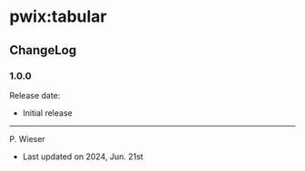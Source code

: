 # pwix:tabular

## ChangeLog

### 1.0.0

Release date:

- Initial release

---
P. Wieser
- Last updated on 2024, Jun. 21st
